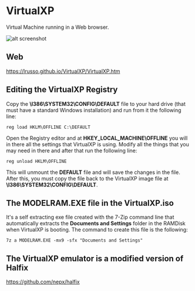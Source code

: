 # VirtualXP

Virtual Machine running in a Web browser.

![alt screenshot](https://raw.githubusercontent.com/lrusso/VirtualXP/master/VirtualXP.png)

## Web

https://lrusso.github.io/VirtualXP/VirtualXP.htm

## Editing the VirtualXP Registry

Copy the **\I386\SYSTEM32\CONFIG\DEFAULT** file to your hard drive (that must have a standard Windows installation) and run from it the following line:

```
reg load HKLM\OFFLINE C:\DEFAULT
```

Open the Registry editor and at **HKEY_LOCAL_MACHINE\OFFLINE** you will in there all the settings that VirtualXP is using. Modify all the things that you may need in there and after that run the following line:

```
reg unload HKLM\OFFLINE
```

This will unmount the **DEFAULT** file and will save the changes in the file. After this, you must copy the file back to the VirtualXP image file at **\I386\SYSTEM32\CONFIG\DEFAULT**.

## The MODELRAM.EXE file in the VirtualXP.iso

It's a self extracting exe file created with the 7-Zip command line that automatically extracts the **Documents and Settings** folder in the RAMDisk when VirtualXP is booting. The command to create this file is the following:

```
7z a MODELRAM.EXE -mx9 -sfx "Documents and Settings"

```

## The VirtualXP emulator is a modified version of Halfix

https://github.com/nepx/halfix
